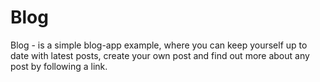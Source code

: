 # Blog
Blog - is a simple blog-app example, where you can keep yourself up to date with latest posts, create your own post and find out more about any post by following a link.
